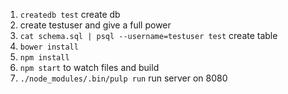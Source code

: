 1. `createdb test` create db
2. create testuser and give a full power
3.  `cat schema.sql | psql --username=testuser test` create table
4. `bower install`
5. `npm install`
6. `npm start` to watch files and build
7. `./node_modules/.bin/pulp run` run server on 8080
